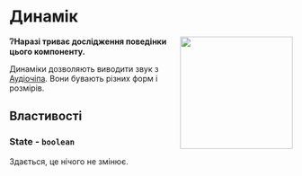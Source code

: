 # Динамік

<img src="https://docs.retrogadgets.game/api/modules/Speaker.png" width="200" align="right">


**❔Наразі триває дослідження поведінки цього компоненту.**

Динаміки дозволяють виводити звук з [Аудіочіпа](../misc/AudioChip.md). Вони бувають різних форм і розмірів.

## Властивості

### State - `boolean`
Здається, це нічого не змінює.